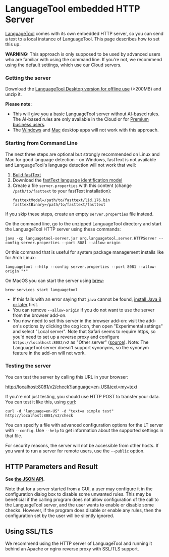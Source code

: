 # LanguageTool embedded HTTP Server

[LanguageTool](https://languagetool.org) comes with its own embedded HTTP server, so you can send a text
to a local instance of LanguageTool. This page describes how to set this up.

**WARNING:** This approach is only supposed to be used by advanced users who
are familiar with using the command line. If you're not, we recommend using
the default settings, which use our Cloud servers.

### Getting the server

Download the [LanguageTool Desktop version for offline use](https://languagetool.org/download/LanguageTool-stable.zip)
(>200MB) and unzip it.

**Please note:**
  * This will give you a basic LanguageTool server without AI-based rules. The
  AI-based rules are only available in the Cloud or for [Premium business
users](https://languagetool.org/business).
  * The [Windows](https://languagetool.org/windows) and [Mac](https://languagetool.org/mac) desktop apps will not work with this approach.

### Starting from Command Line

The next three steps are optional but strongly recommended on Linux and Mac for 
good language detection - on Windows, fastText is not available and LanguageTool's
language detection will not work that well:

1. [Build fastText](https://fasttext.cc/docs/en/support.html)
2. Download the [fastText language identification model](https://fasttext.cc/docs/en/language-identification.html)
3. Create a file `server.properties` with this content (change `/path/to/fasttext`
   to your fastText installation):
   ```
   fasttextModel=/path/to/fasttext/lid.176.bin
   fasttextBinary=/path/to/fasttext/fasttext
   ```

If you skip these steps, create an empty `server.properties` file instead.

On the command line, go to the unzipped LanguageTool directory and start the
LanguageTool HTTP server using these commands:

    java -cp languagetool-server.jar org.languagetool.server.HTTPServer --config server.properties --port 8081 --allow-origin

Or this command that is useful for system package management installs like
for Arch Linux:

    languagetool --http --config server.properties --port 8081 --allow-origin "*"

On MacOS you can start the server using [brew](https://github.com/Homebrew/brew):

    brew services start languagetool

* If this fails with an error saying that `java` cannot be found,
  [install Java 8 or later](https://java.com/en/download/help/download_options.xml) first.
* You can remove `--allow-origin` if you do not want to use the server from the browser 
  add-on.
* You now need to set this server in the browser add-on: visit the add-on's options
  by clicking the cog icon, then open "Experimental settings" and select "Local server".
  Note that Safari seems to require https, so you'd need to set up a reverse proxy and
  configure `https://localhost:8082/v2` as "Other server" ([source](https://forum.languagetool.org/t/languagetool-for-safari/5554/24?u=dnaber)).
  Note: The LanguageTool server doesn't support synonyms, so the synonym feature in the add-on
  will not work.

### Testing the server

You can test the server by calling this URL in your browser:

<http://localhost:8081/v2/check?language=en-US&text=my+text>

If you're not just testing, you should use HTTP POST to transfer your data. You can
test it like this, using [curl](http://curl.haxx.se/):

    curl -d "language=en-US" -d "text=a simple test" http://localhost:8081/v2/check

You can specify a file with advanced configuration options for the LT server 
with `--config`. Use `--help` to get information about the supported settings in that file.

For security reasons, the server will not be accessible from other hosts. If 
you want to run a server for remote users, use the `--public` option. 

## HTTP Parameters and Result

**See [the JSON API](https://languagetool.org/http-api/swagger-ui/#/default).**

Note that for a server started from a GUI, a user may configure it in the configuration
dialog box to disable some unwanted rules. This may be beneficial if the calling 
program does not allow configuration of the call to the LanguageTool server, and
the user wants to enable or disable some checks. However, if the program does
disable or enable any rules, then the configuration set by the user will be silently ignored.

## Using SSL/TLS

We recommend using the HTTP server of LanguageTool and running it behind an Apache or
nginx reverse proxy with SSL/TLS support.
